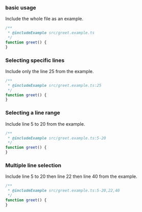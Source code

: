 
### basic usage

Include the whole file as an example.

```javascript
/**
 * @includeExample src/greet.example.ts
 */
function greet() {
}
```

### Selecting specific lines

Include only the line 25 from the example.

```javascript
/**
 * @includeExample src/greet.example.ts:25
 */
function greet() {
}
```

### Selecting a line range

Include line 5 to 20 from the example.

```javascript
/**
 * @includeExample src/greet.example.ts:5-20
 */
function greet() {
}
```

### Multiple line selection

Include line 5 to 20 then line 22 then line 40 from the example.

```javascript
/**
 * @includeExample src/greet.example.ts:5-20,22,40
 */
function greet() {
}
```